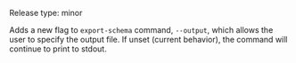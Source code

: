Release type: minor

Adds a new flag to `export-schema` command, `--output`, which allows the user to specify the output file. If unset (current behavior), the command will continue to print to stdout.
